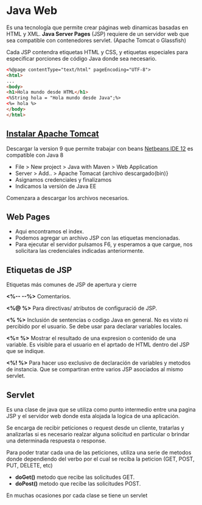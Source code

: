 # Java Web

Es una tecnología que permite crear páginas web dinamicas basadas en HTML y XML.
__Java Server Pages__ (JSP) requiere de un servidor web que sea compatible con contenedores servlet. (Apache Tomcat o Glassfish)

Cada JSP contendra etiquetas HTML y CSS, y etiquetas especiales para especificar porciones de código Java donde sea necesario.

```html
<%@page contentType="text/html" pageEncoding="UTF-8">
<html>
...
<body>
<h1>Hola mundo desde HTML</h1>
<%String hola = "Hola mundo desde Java";%>
<%= hola %>
</body>
</html>
```



## [Instalar Apache Tomcat](tomcat.apache.org)
Descargar la version 9 que permite trabajar con beans
[Netbeans IDE 12](https://netbeans.apache.org/front/main/download/nb122/nb122/) es compatible con Java 8

- File > New project > Java with Maven > Web Application 
- Server > Add.. > Apache Tomacat {archivo descargado(bin)}
- Asignamos credenciales y finalizamos
- Indicamos la versión de Java EE

Comenzara a descargar los archivos necesarios.



## Web Pages
- Aqui encontramos el index.
- Podemos agregar un archivo JSP con las etiquetas mencionadas.
- Para ejecutar el servidor pulsamos F6, y esperamos a que cargue, nos solicitara las credenciales indicadas anteriormente.



## Etiquetas de JSP
Etiquetas más comunes de JSP de apertura y cierre

__<%-- --%>__ Comentarios.

__<%@ %>__ Para directivas/ atributos de configuració de JSP.

__<% %>__ Inclusión de sentencias o codigo Java en general. No es visto ni percibido por el usuario. Se debe usar para declarar variables locales.

__<%= %>__ Mostrar el resultado de una expresion o contenido de una variable. Es visible para el usuario en el aprtado de HTML dentro del JSP que se indique.

__<%! %>__ Para hacer uso exclusivo de declaración de variables y metodos de instancia. Que se compartiran entre varios JSP asociados al mismo servlet.



## Servlet

Es una clase de java que se utiliza como punto intermedio entre una pagina JSP y el servidor web donde esta alojada la logica de una aplicación.

Se encarga de recibir peticiones o request desde un cliente, tratarlas y analizarlas si es necesario realzar alguna solicitud en particular o brindar una determinada respuesta o response.

Para poder tratar cada una de las peticiones, utiliza una serie de metodos donde dependiendo del verbo por el cual se reciba la peticion (GET, POST, PUT, DELETE, etc)
- __doGet()__ metodo que recibe las solicitudes GET.
- __doPost()__ metodo que recibe las solicitudes POST.

En muchas ocasiones por cada clase se tiene un servlet

